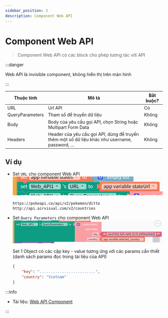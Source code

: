 ```yaml
---
sidebar_position: 3
description: Component Web API
---
```


# Component Web API

> Component Web API có các block cho phép tương tác với API

:::danger

Web API là invisible component, không hiển thị trên màn hình

:::

| Thuộc tính      | Mô tả                                                                                           | Bắt buộc? |
| --------------- | ----------------------------------------------------------------------------------------------- | --------- |
| URL             | Url API                                                                                         | Có        |
| QueryParameters | Tham số để truyền dữ liệu                                                                       | Không     |
| Body            | Body của yêu cầu gọi API, chọn String hoặc Multipart Form Data                                  | Không     |
| Headers         | Header của yêu cầu gọi API, dùng để truyền thêm một số dữ liệu khác như username, password, ... | Không     |

## Ví dụ

-   Set `URL` cho component Web API
    ![Set API URL](./../../static/img/web_api_api_url.png)

    ```
    https://pokeapi.co/api/v2/pokemon/ditto
    http://api.airvisual.com/v2/countries
    ```

-   Set `Query Parameters` cho component Web API
    ![Set API Query Params](./../../static/img/web_api_query_params.png)

    Set 1 Object có các cặp key - value tương ứng với các params cần thiết (danh sách params đọc trong tài liệu của API)

    ```json
    {
        "key": ".........................",
        "country": "Vietnam"
    }
    ```

:::info

-   Tài liệu: [Web API Component](https://docs.thunkable.com/web-api)

:::
